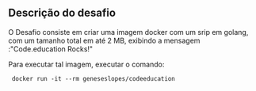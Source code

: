 ## Descrição do desafio
<p>O Desafio consiste em criar uma imagem docker com um srip em golang, com um tamanho total em até 2 MB, exibindo a mensagem :"Code.education Rocks!"</p>
<p>Para executar tal imagem, executar o comando:</p>
<code> docker run -it --rm geneseslopes/codeeducation</code>
